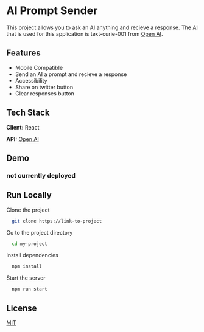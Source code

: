 # AI Prompt Sender

This project allows you to ask an AI anything and recieve a response. The AI that is used for this application is
text-curie-001 from [Open AI](https://beta.openai.com/).

## Features

-   Mobile Compatible
-   Send an AI a prompt and recieve a response
-   Accessibility
-   Share on twitter button
-   Clear responses button

## Tech Stack

**Client:** React

**API:** [Open AI](https://beta.openai.com/)

## Demo

### not currently deployed

## Run Locally

Clone the project

```bash
  git clone https://link-to-project
```

Go to the project directory

```bash
  cd my-project
```

Install dependencies

```bash
  npm install
```

Start the server

```bash
  npm run start
```

## License

[MIT](https://choosealicense.com/licenses/mit/)
